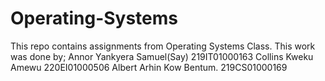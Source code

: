 # Operating-Systems
This repo contains assignments from Operating Systems Class.
This work was done by;
        Annor Yankyera Samuel(Say)   219IT01000163
        Collins Kweku Amewu          220EI01000506
        Albert Arhin Kow Bentum.     219CS01000169
